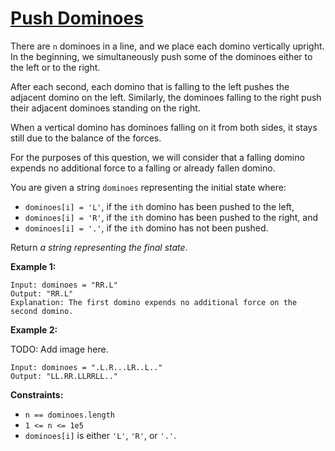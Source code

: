 [Push Dominoes](https://leetcode.com/problems/push-dominoes)
===
There are `n` dominoes in a line, and we place each domino vertically upright. In the beginning, we simultaneously push
some of the dominoes either to the left or to the right.

After each second, each domino that is falling to the left pushes the adjacent domino on the left. Similarly, the
dominoes falling to the right push their adjacent dominoes standing on the right.

When a vertical domino has dominoes falling on it from both sides, it stays still due to the balance of the forces.

For the purposes of this question, we will consider that a falling domino expends no additional force to a falling or
already fallen domino.

You are given a string `dominoes` representing the initial state where:

- `dominoes[i] = 'L'`, if the `ith` domino has been pushed to the left,
- `dominoes[i] = 'R'`, if the `ith` domino has been pushed to the right, and
- `dominoes[i] = '.'`, if the `ith` domino has not been pushed.

Return *a string representing the final state*.

**Example 1:**

```text
Input: dominoes = "RR.L"
Output: "RR.L"
Explanation: The first domino expends no additional force on the second domino.
```

**Example 2:**

TODO: Add image here.

```text
Input: dominoes = ".L.R...LR..L.."
Output: "LL.RR.LLRRLL.."
```

**Constraints:**

- `n == dominoes.length`
- `1 <= n <= 1e5`
- `dominoes[i]` is either `'L'`, `'R'`, or `'.'`.